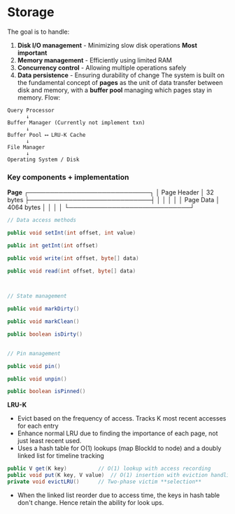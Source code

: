 # Storage
The goal is to handle:
1. **Disk I/O management** - Minimizing slow disk operations **Most important**
2. **Memory management** - Efficiently using limited RAM
3. **Concurrency control** - Allowing multiple operations safely
4. **Data persistence** - Ensuring durability of change
The system is built on the fundamental concept of **pages** as the unit of data transfer between disk and memory, with a **buffer pool** managing which pages stay in memory.
Flow:
```
Query Processor
      ↓
Buffer Manager (Currently not implement txn)
      ↓
Buffer Pool ⟷ LRU-K Cache
      ↓
File Manager
      ↓
Operating System / Disk

```
### Key components + implementation
**Page** 
┌────────────────────────────┐
│         Page Header        │ 32 bytes
├────────────────────────────┤
│                            │
│                            │
│         Page Data          │ 4064 bytes
│                            │
│                            │
└────────────────────────────┘
```java
// Data access methods

public void setInt(int offset, int value)

public int getInt(int offset)

public void write(int offset, byte[] data)

public void read(int offset, byte[] data)

  

// State management

public void markDirty()

public void markClean()

public boolean isDirty()

  
// Pin management

public void pin()

public void unpin()

public boolean isPinned()
``` 

**LRU-K**
- Evict based on the frequency of access. Tracks K most recent accesses for each entry
- Enhance normal LRU due to finding the importance of each page, not just least recent used.
- Uses a hash table for O(1) lookups (map BlockId to node) and a doubly linked list for timeline tracking
```java
public V get(K key)          // O(1) lookup with access recording
public void put(K key, V value)  // O(1) insertion with eviction handling
private void evictLRU()      // Two-phase victim **selection**
```
- When the linked list reorder due to access time, the keys in hash table don't change. Hence retain the ability for look ups.